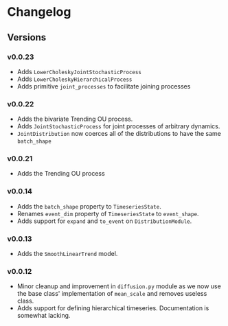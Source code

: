 # Changelog

## Versions

### v0.0.23
 - Adds `LowerCholeskyJointStochasticProcess`
 - Adds `LowerCholeskyHierarchicalProcess`
 - Adds primitive `joint_processes` to facilitate joining processes

### v0.0.22
 - Adds the bivariate Trending OU process.
 - Adds `JointStochasticProcess` for joint processes of arbitrary dynamics.
 - `JointDistribution` now coerces all of the distributions to have the same `batch_shape`

### v0.0.21
 - Adds the Trending OU process

### v0.0.14
 - Adds the `batch_shape` property to `TimeseriesState`.
 - Renames `event_dim` property of `TimeseriesState` to `event_shape`.
 - Adds support for `expand` and `to_event` on `DistributionModule`.

### v0.0.13
 - Adds the `SmoothLinearTrend` model. 

### v0.0.12
 - Minor cleanup and improvement in `diffusion.py` module as we now use the base class' implementation of `mean_scale` 
   and removes useless class.
 - Adds support for defining hierarchical timeseries. Documentation is somewhat lacking.